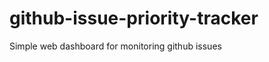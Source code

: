 github-issue-priority-tracker
=============================

Simple web dashboard for monitoring github issues
